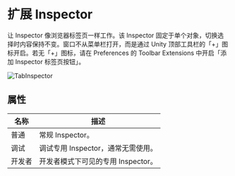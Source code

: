 ﻿# 扩展 Inspector

让 Inspector 像浏览器标签页一样工作。该 Inspector 固定于单个对象，切换选择时内容保持不变。窗口不从菜单栏打开，而是通过 Unity 顶部工具栏的「+」图标开启。若无「+」图标，请在 Preferences 的 Toolbar Extensions 中开启「添加 Inspector 标签页按钮」。

![TabInspector](/images/zh_Hans/EditorWindow/TabInspector.png "TabInspector")
## 属性

|名称|描述|
|-|-|
|普通|常规 Inspector。|
|调试|调试专用 Inspector，通常无需使用。|
|开发者|开发者模式下可见的专用 Inspector。|

